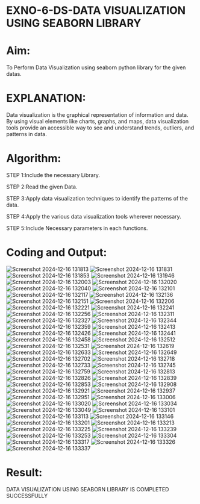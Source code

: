 # EXNO-6-DS-DATA VISUALIZATION USING SEABORN LIBRARY

# Aim:
  To Perform Data Visualization using seaborn python library for the given datas.

# EXPLANATION:
Data visualization is the graphical representation of information and data. By using visual elements like charts, graphs, and maps, data visualization tools provide an accessible way to see and understand trends, outliers, and patterns in data.

# Algorithm:
STEP 1:Include the necessary Library.

STEP 2:Read the given Data.

STEP 3:Apply data visualization techniques to identify the patterns of the data.

STEP 4:Apply the various data visualization tools wherever necessary.

STEP 5:Include Necessary parameters in each functions.

# Coding and Output:
![Screenshot 2024-12-16 131813](https://github.com/user-attachments/assets/8aae9f55-906a-438a-a932-25f3c1b3bb99)
![Screenshot 2024-12-16 131831](https://github.com/user-attachments/assets/68598142-49cb-4330-8851-dfcf4fef256b)
![Screenshot 2024-12-16 131853](https://github.com/user-attachments/assets/ad7d7e3c-5797-4ebd-b8a7-0fa281bfd4d9)
![Screenshot 2024-12-16 131946](https://github.com/user-attachments/assets/3c0a62ea-ee2f-43c5-bfb7-165bdb2bf393)
![Screenshot 2024-12-16 132003](https://github.com/user-attachments/assets/5d3f6d34-f1a2-4f10-b12a-9f12081c39e2)
![Screenshot 2024-12-16 132020](https://github.com/user-attachments/assets/f7830ed6-a69d-4225-b85d-dcef6e5f07f6)
![Screenshot 2024-12-16 132040](https://github.com/user-attachments/assets/a76a1ff8-4140-4aa1-ac11-57cc9e8656c0)
![Screenshot 2024-12-16 132101](https://github.com/user-attachments/assets/e2a9ec08-1355-4526-be2f-7fa5e9d9aef0)
![Screenshot 2024-12-16 132117](https://github.com/user-attachments/assets/34798ef6-b526-4786-a102-808d8e8ce13f)
![Screenshot 2024-12-16 132136](https://github.com/user-attachments/assets/5ad14b06-2136-4797-9952-224c3a432cd5)
![Screenshot 2024-12-16 132151](https://github.com/user-attachments/assets/69fae81c-9c37-4fe2-b7e2-2374671ecbc7)
![Screenshot 2024-12-16 132206](https://github.com/user-attachments/assets/68b6713a-4bba-490f-94ca-89cf8fba0bc0)
![Screenshot 2024-12-16 132221](https://github.com/user-attachments/assets/234ae59f-09a0-41d7-84c0-7d9da71d4e53)
![Screenshot 2024-12-16 132241](https://github.com/user-attachments/assets/0c05c1b2-e5b3-4a5d-be98-6a2b2c4af89c)
![Screenshot 2024-12-16 132256](https://github.com/user-attachments/assets/067266a3-50d4-483d-8901-0072df4d67a7)
![Screenshot 2024-12-16 132311](https://github.com/user-attachments/assets/86c3f3f4-fa82-41ac-bafd-318845576a54)
![Screenshot 2024-12-16 132327](https://github.com/user-attachments/assets/090d7e44-8481-4fdf-8c8d-799602c06b1e)
![Screenshot 2024-12-16 132344](https://github.com/user-attachments/assets/c8fef61f-00b9-48e1-b96d-82f9ac4b423e)
![Screenshot 2024-12-16 132359](https://github.com/user-attachments/assets/7da24ef7-8dc0-4c4e-b96e-b0364834d72f)
![Screenshot 2024-12-16 132413](https://github.com/user-attachments/assets/7488539c-6d13-45ac-b428-0f18789597bd)
![Screenshot 2024-12-16 132426](https://github.com/user-attachments/assets/9c1c29e0-7a1f-4727-bb9f-2e0f84e63ba4)
![Screenshot 2024-12-16 132441](https://github.com/user-attachments/assets/91ee3429-668d-4b3e-afb7-f6cf4aa50e8a)
![Screenshot 2024-12-16 132458](https://github.com/user-attachments/assets/6ec5221c-5127-4f6f-8956-aa589118712b)
![Screenshot 2024-12-16 132512](https://github.com/user-attachments/assets/90cf0663-fc0c-4410-a1fe-64da63e21ad0)
![Screenshot 2024-12-16 132531](https://github.com/user-attachments/assets/e1e08151-e073-4ec4-978b-0ba5165c02d9)
![Screenshot 2024-12-16 132619](https://github.com/user-attachments/assets/f86f8f41-2588-4c74-b9b4-0d0cf111360b)
![Screenshot 2024-12-16 132633](https://github.com/user-attachments/assets/1e4afae5-1dd9-43d5-a9d3-3bbb337cd942)
![Screenshot 2024-12-16 132649](https://github.com/user-attachments/assets/28419886-237d-4de2-aa09-c93a00f8bf7f)
![Screenshot 2024-12-16 132702](https://github.com/user-attachments/assets/01e1e0b2-6609-452c-a6f4-40b1d0044773)
![Screenshot 2024-12-16 132718](https://github.com/user-attachments/assets/38b2c02e-30dc-426d-8433-24add60dfd6b)
![Screenshot 2024-12-16 132733](https://github.com/user-attachments/assets/d3ec2ac4-7803-4075-8a4e-009edadc430b)
![Screenshot 2024-12-16 132745](https://github.com/user-attachments/assets/25c48fe3-43fe-474d-b1d7-babd9da93dac)
![Screenshot 2024-12-16 132759](https://github.com/user-attachments/assets/584f7338-cde1-4df1-a0df-cd83fa9b559c)
![Screenshot 2024-12-16 132813](https://github.com/user-attachments/assets/10ceda0c-72c1-472f-ad18-2f070756bd39)
![Screenshot 2024-12-16 132826](https://github.com/user-attachments/assets/cbffb0f9-4f3e-4b97-abc9-dd44579ffd85)
![Screenshot 2024-12-16 132839](https://github.com/user-attachments/assets/353d1ab6-f8fb-47d1-919f-684beb418b71)
![Screenshot 2024-12-16 132853](https://github.com/user-attachments/assets/eba9cd8a-fa56-4406-8644-267e8ec65b9f)
![Screenshot 2024-12-16 132908](https://github.com/user-attachments/assets/b4d4d242-683c-43fa-b950-502e0c3ae67b)
![Screenshot 2024-12-16 132921](https://github.com/user-attachments/assets/8410f935-ad3f-41ea-a5f6-fa017e52bf67)
![Screenshot 2024-12-16 132937](https://github.com/user-attachments/assets/cd1c9621-c3c5-4e68-ac0a-4797de48ff07)
![Screenshot 2024-12-16 132951](https://github.com/user-attachments/assets/d3e5ae26-68b7-496f-ba27-7052a441cdf2)
![Screenshot 2024-12-16 133006](https://github.com/user-attachments/assets/b5954a0b-26f3-4a90-a59c-46ee13e0a4ec)
![Screenshot 2024-12-16 133020](https://github.com/user-attachments/assets/7454b921-04fe-4412-863b-e60f0f8a283a)
![Screenshot 2024-12-16 133034](https://github.com/user-attachments/assets/24e9d191-bdb5-49bd-9426-009c98bda7f9)
![Screenshot 2024-12-16 133049](https://github.com/user-attachments/assets/96acffae-0791-4ae7-96bb-819b7410ccfc)
![Screenshot 2024-12-16 133101](https://github.com/user-attachments/assets/3f22bf2c-bb8f-4b44-b5d9-b0471a49e27d)
![Screenshot 2024-12-16 133113](https://github.com/user-attachments/assets/bb469e53-32f3-4356-8321-3067c8e1f055)
![Screenshot 2024-12-16 133146](https://github.com/user-attachments/assets/c93d2c3f-5589-4cdc-8d53-93a491e50302)
![Screenshot 2024-12-16 133201](https://github.com/user-attachments/assets/614dcf9c-a39a-4a57-982c-40b4a95dc801)
![Screenshot 2024-12-16 133213](https://github.com/user-attachments/assets/504c35d6-962f-4bda-874f-780096d9cc8b)
![Screenshot 2024-12-16 133225](https://github.com/user-attachments/assets/e8c59655-4733-4247-a316-b24906682dbc)
![Screenshot 2024-12-16 133239](https://github.com/user-attachments/assets/f7da03d3-cea4-41be-8dc1-b4375e06c5a8)
![Screenshot 2024-12-16 133253](https://github.com/user-attachments/assets/8a67e602-9ca3-42f2-94ae-ad0a63737f6c)
![Screenshot 2024-12-16 133304](https://github.com/user-attachments/assets/09971861-5e03-408d-bab0-20c4bb295a25)
![Screenshot 2024-12-16 133317](https://github.com/user-attachments/assets/9ca1a7fc-8d31-4881-902c-b5ed2e164bd9)
![Screenshot 2024-12-16 133326](https://github.com/user-attachments/assets/21b17175-7733-47b5-b586-7fefeb8e9a69)
![Screenshot 2024-12-16 133337](https://github.com/user-attachments/assets/427f973b-442d-41e1-87c1-a32c75dd90e0)


# Result:
DATA VISUALIZATION USING SEABORN LIBRARY IS COMPLETED SUCCESSFULLY
